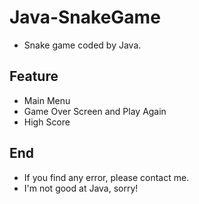 # Java-SnakeGame
- Snake game coded by Java.

## Feature
- Main Menu
- Game Over Screen and Play Again 
- High Score

## End
- If you find any error, please contact me.
- I'm not good at Java, sorry!

